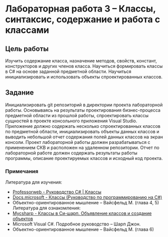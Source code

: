 # Лабораторная работа 3 – Классы, синтаксис, содержание и работа с классами
## Цель работы
Изучить содержание класса, назначение методов, свойств, констант, конструкторов и других членов класса. Научиться формировать классы в C# на основе заданной предметной области. Научиться инициализировать и использовать объекты спроектированных классов.
## Задание
Инициализировать git репозиторий в директории проекта лабораторной работы.
Основываясь на результаты проектирования бизнес-процесса предметной области из прошлой работы, спроектировать классы сущностей в проекте консольного приложения Visual Studio. Приложение должно содержать несколько спроектированных классов по предметной области, инициализировать объекты данных классов и выводить небольшой отчет содержания полей данных классов на экран консоли.
Проект лабораторной работы должен разрабатываться с применением СКВ и расположен на удаленном репозитории. 
Отчет по лабораторной работе должен содержать результаты работы программы, описание проектируемых классов и исходный код проекта.
### Примечания
Литература для изучения:
- [Professorweb - Руководство C# | Классы](https://professorweb.ru/my/csharp/charp_theory/level5/5_1.php)
- [Docs.microsoft - Классы (Руководство по программированию на C#)](https://docs.microsoft.com/ru-ru/dotnet/csharp/programming-guide/classes-and-structs/classes) 
- Объектно-ориентированное мышление – Вайсфельд М. (глава 4, 5)
Литература для ознакомления:
- [Mycsharp - Классы в Си-шарп. Объявление классов и создание объектов](http://mycsharp.ru/post/24/2013_06_21_klassy_v_si-sharp_obyavlenie_klassov_i_sozdanie_obektov.html)
- Microsoft Visual C#. Подробное руководство – Шарп Джон.
- Объектно-ориентированное мышление – Вайсфельд М. (глава 6)